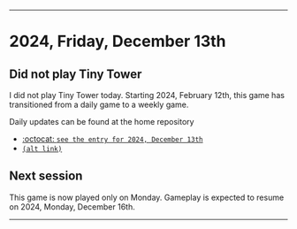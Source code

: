 
***

# 2024, Friday, December 13th

## Did not play Tiny Tower

<!-- TODO: For each weekly entry, make sure the date is correct. The day of the week should be modified in 4 places !-->

I did not play Tiny Tower today. Starting 2024, February 12th, this game has transitioned from a daily game to a weekly game.

Daily updates can be found at the home repository

- [:octocat: `see the entry for 2024, December 13th`](https://github.com/seanpm2001/SeansLifeArchive_Images_TinyTower/tree/master/tiny%20tower/2024/12_December/13/) 
- [`(alt link)`](/tiny%20tower/2024/12_December/13/)

## Next session

This game is now played only on Monday. Gameplay is expected to resume on 2024, Monday, December 16th.

***
